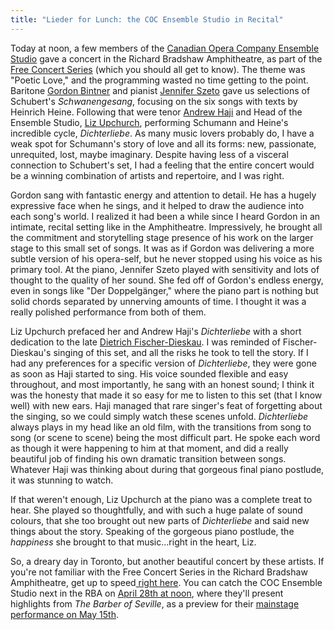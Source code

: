 ```yaml
---
title: "Lieder for Lunch: the COC Ensemble Studio in Recital"
---
```


<p>
	Today at noon, a few members of the <a href="http://www.coc.ca/AboutTheCOC/CompanyMembers/EnsembleStudio.aspx" target="_blank" data-mce-href="http://www.coc.ca/AboutTheCOC/CompanyMembers/EnsembleStudio.aspx">Canadian Opera Company Ensemble Studio</a> gave a concert in the Richard Bradshaw Amphitheatre, as part of the <a href="http://www.coc.ca/PerformancesAndTickets/FreeConcertSeries.aspx" target="_blank" data-mce-href="http://www.coc.ca/PerformancesAndTickets/FreeConcertSeries.aspx">Free Concert Series</a> (which you should all get to know). The theme was "Poetic Love," and the programming wasted no time getting to the point. Baritone <a href="http://www.ariamanagement.com/en/nos-artistes/gordon-bintner-w/" target="_blank" data-mce-href="http://www.ariamanagement.com/en/nos-artistes/gordon-bintner-w/">Gordon Bintner</a> and pianist <a href="https://twitter.com/szetojenn" target="_blank" data-mce-href="https://twitter.com/szetojenn">Jennifer Szeto</a> gave us selections of Schubert's <em>Schwanengesang</em>, focusing on the six songs with texts by Heinrich Heine. Following that were tenor <a href="http://www.andrewhaji.com/" target="_blank" data-mce-href="http://www.andrewhaji.com/">Andrew Haji</a> and Head of the Ensemble Studio, <a href="http://schmopera.com/how-to-be-a-coach-with-liz-upchurch/" target="_blank" data-mce-href="/how-to-be-a-coach-with-liz-upchurch/">Liz Upchurch</a>, performing Schumann and Heine's incredible cycle, <em>Dichterliebe</em>. As many music lovers probably do, I have a weak spot for Schumann's story of love and all its forms: new, passionate, unrequited, lost, maybe imaginary. Despite having less of a visceral connection to Schubert's set, I had a feeling that the entire concert would be a winning combination of artists and repertoire, and I was right.
</p>
<p>
	Gordon sang with fantastic energy and attention to detail. He has a hugely expressive face when he sings, and it helped to draw the audience into each song's world. I realized it had been a while since I heard Gordon in an intimate, recital setting like in the Amphitheatre. Impressively, he brought all the commitment and storytelling stage presence of his work on the larger stage to this small set of songs. It was as if Gordon was delivering a more subtle version of his opera-self, but he never stopped using his voice as his primary tool. At the piano, Jennifer Szeto played with sensitivity and lots of thought to the quality of her sound. She fed off of Gordon's endless energy, even in songs like "Der Doppelgänger," where the piano part is nothing but solid chords separated by unnerving amounts of time. I thought it was a really polished performance from both of them.
</p>
<p>
	Liz Upchurch prefaced her and Andrew Haji's <em>Dichterliebe</em> with a short dedication to the late <a href="http://www.nytimes.com/2012/05/19/arts/music/dietrich-fischer-dieskau-german-baritone-dies-at-86.html" target="_blank" data-mce-href="http://www.nytimes.com/2012/05/19/arts/music/dietrich-fischer-dieskau-german-baritone-dies-at-86.html">Dietrich Fischer-Dieskau</a>. I was reminded of Fischer-Dieskau's singing of this set, and all the risks he took to tell the story. If I had any preferences for a specific version of <em>Dichterliebe</em>, they were gone as soon as Haji started to sing. His voice sounded flexible and easy throughout, and most importantly, he sang with an honest sound; I think it was the honesty that made it so easy for me to listen to this set (that I know well) with new ears. Haji managed that rare singer's feat of forgetting about the singing, so we could simply watch these scenes unfold. <em>Dichterliebe</em> always plays in my head like an old film, with the transitions from song to song (or scene to scene) being the most difficult part. He spoke each word as though it were happening to him at that moment, and did a really beautiful job of finding his own dramatic transition between songs. Whatever Haji was thinking about during that gorgeous final piano postlude, it was stunning to watch.
</p>
<p>
	If that weren't enough, Liz Upchurch at the piano was a complete treat to hear. She played so thoughtfully, and with such a huge palate of sound colours, that she too brought out new parts of <em>Dichterliebe</em> and said new things about the story. Speaking of the gorgeous piano postlude, the <em>happiness</em> she brought to that music...right in the heart, Liz.
</p>
<p>
	So, a dreary day in Toronto, but another beautiful concert by these artists. If you're not familiar with the Free Concert Series in the Richard Bradshaw Amphitheatre, get up to speed<a href="http://www.coc.ca/PerformancesAndTickets/FreeConcertSeries.aspx" target="_blank" data-mce-href="http://www.coc.ca/PerformancesAndTickets/FreeConcertSeries.aspx"> right here</a>. You can catch the COC Ensemble Studio next in the RBA on <a href="http://www.coc.ca/PerformancesAndTickets/FreeConcertSeries/April.aspx" target="_blank" data-mce-href="http://www.coc.ca/PerformancesAndTickets/FreeConcertSeries/April.aspx">April 28th at noon</a>, where they'll present highlights from <em>The Barber of Seville</em>, as a preview for their <a href="http://www.coc.ca/PerformancesAndTickets/1415Season/BarberofSeville/EnsembleStudioPerformance.aspx" target="_blank" data-mce-href="http://www.coc.ca/PerformancesAndTickets/1415Season/BarberofSeville/EnsembleStudioPerformance.aspx">mainstage performance on May 15th</a>.
</p>
